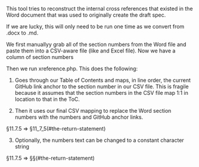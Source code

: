 This tool tries to reconstruct the internal cross references that existed
in the Word document that was used to originally create the draft spec.

If we are lucky, this will only need to be run one time as we convert
from .docx to .md.

We first manuallyy grab all of the section numbers from the Word file and
paste them into a CSV-aware file (like and Excel file). Now we have a
column of section numbers

Then we run xreference.php. This does the following:

1. Goes through our Table of Contents and maps, in line order, the current
GitHub link anchor to the section number in our CSV file. This is fragile
because it assumes that the section numbers in the CSV file map 1:1 in
location to that in the ToC.

2. Then it uses our final CSV mapping to replace the Word section numbers
with the numbers and GitHub anchor links.

§11.7.5 => §11_7_5(#the-return-statement)

3. Optionally, the numbers text can be changed to a constant character string

§11.7.5 => §§(#the-return-statement)
